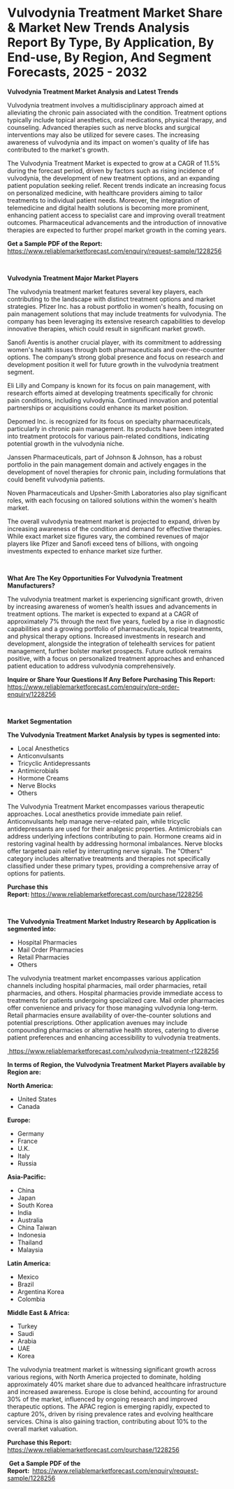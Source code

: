 <p><h1>Vulvodynia Treatment Market Share & Market New Trends Analysis Report By Type, By Application, By End-use, By Region, And Segment Forecasts, 2025 - 2032</h1></p><p><strong>Vulvodynia Treatment Market Analysis and Latest Trends</strong></p>
<p><p>Vulvodynia treatment involves a multidisciplinary approach aimed at alleviating the chronic pain associated with the condition. Treatment options typically include topical anesthetics, oral medications, physical therapy, and counseling. Advanced therapies such as nerve blocks and surgical interventions may also be utilized for severe cases. The increasing awareness of vulvodynia and its impact on women's quality of life has contributed to the market's growth.</p><p>The Vulvodynia Treatment Market is expected to grow at a CAGR of 11.5% during the forecast period, driven by factors such as rising incidence of vulvodynia, the development of new treatment options, and an expanding patient population seeking relief. Recent trends indicate an increasing focus on personalized medicine, with healthcare providers aiming to tailor treatments to individual patient needs. Moreover, the integration of telemedicine and digital health solutions is becoming more prominent, enhancing patient access to specialist care and improving overall treatment outcomes. Pharmaceutical advancements and the introduction of innovative therapies are expected to further propel market growth in the coming years.</p></p>
<p><strong>Get a Sample PDF of the Report:&nbsp;</strong> <a href="https://www.reliablemarketforecast.com/enquiry/request-sample/1228256?utm_campaign=3184&utm_medium=2&utm_source=Github&utm_content=ia&utm_term=19042025&utm_id=vulvodynia-treatment">https://www.reliablemarketforecast.com/enquiry/request-sample/1228256</a></p>
<p>&nbsp;</p>
<p><strong>Vulvodynia Treatment Major Market Players</strong></p>
<p><p>The vulvodynia treatment market features several key players, each contributing to the landscape with distinct treatment options and market strategies. Pfizer Inc. has a robust portfolio in women's health, focusing on pain management solutions that may include treatments for vulvodynia. The company has been leveraging its extensive research capabilities to develop innovative therapies, which could result in significant market growth.</p><p>Sanofi Aventis is another crucial player, with its commitment to addressing women's health issues through both pharmaceuticals and over-the-counter options. The company’s strong global presence and focus on research and development position it well for future growth in the vulvodynia treatment segment.</p><p>Eli Lilly and Company is known for its focus on pain management, with research efforts aimed at developing treatments specifically for chronic pain conditions, including vulvodynia. Continued innovation and potential partnerships or acquisitions could enhance its market position.</p><p>Depomed Inc. is recognized for its focus on specialty pharmaceuticals, particularly in chronic pain management. Its products have been integrated into treatment protocols for various pain-related conditions, indicating potential growth in the vulvodynia niche.</p><p>Janssen Pharmaceuticals, part of Johnson & Johnson, has a robust portfolio in the pain management domain and actively engages in the development of novel therapies for chronic pain, including formulations that could benefit vulvodynia patients.</p><p>Noven Pharmaceuticals and Upsher-Smith Laboratories also play significant roles, with each focusing on tailored solutions within the women's health market.</p><p>The overall vulvodynia treatment market is projected to expand, driven by increasing awareness of the condition and demand for effective therapies. While exact market size figures vary, the combined revenues of major players like Pfizer and Sanofi exceed tens of billions, with ongoing investments expected to enhance market size further.</p></p>
<p>&nbsp;</p>
<p><strong>What Are The Key Opportunities For Vulvodynia Treatment Manufacturers?</strong></p>
<p><p>The vulvodynia treatment market is experiencing significant growth, driven by increasing awareness of women’s health issues and advancements in treatment options. The market is expected to expand at a CAGR of approximately 7% through the next five years, fueled by a rise in diagnostic capabilities and a growing portfolio of pharmaceuticals, topical treatments, and physical therapy options. Increased investments in research and development, alongside the integration of telehealth services for patient management, further bolster market prospects. Future outlook remains positive, with a focus on personalized treatment approaches and enhanced patient education to address vulvodynia comprehensively.</p></p>
<p><strong>Inquire or Share Your Questions If Any Before Purchasing This Report:</strong> <a href="https://www.reliablemarketforecast.com/enquiry/pre-order-enquiry/1228256?utm_campaign=3184&utm_medium=2&utm_source=Github&utm_content=ia&utm_term=19042025&utm_id=vulvodynia-treatment">https://www.reliablemarketforecast.com/enquiry/pre-order-enquiry/1228256</a></p>
<p>&nbsp;</p>
<p><strong>Market Segmentation</strong></p>
<p><strong>The Vulvodynia Treatment Market Analysis by types is segmented into:</strong></p>
<p><ul><li>Local Anesthetics</li><li>Anticonvulsants</li><li>Tricyclic Antidepressants</li><li>Antimicrobials</li><li>Hormone Creams</li><li>Nerve Blocks</li><li>Others</li></ul></p>
<p><p>The Vulvodynia Treatment Market encompasses various therapeutic approaches. Local anesthetics provide immediate pain relief. Anticonvulsants help manage nerve-related pain, while tricyclic antidepressants are used for their analgesic properties. Antimicrobials can address underlying infections contributing to pain. Hormone creams aid in restoring vaginal health by addressing hormonal imbalances. Nerve blocks offer targeted pain relief by interrupting nerve signals. The "Others" category includes alternative treatments and therapies not specifically classified under these primary types, providing a comprehensive array of options for patients.</p></p>
<p><strong>Purchase this Report:&nbsp;</strong><a href="https://www.reliablemarketforecast.com/purchase/1228256?utm_campaign=3184&utm_medium=2&utm_source=Github&utm_content=ia&utm_term=19042025&utm_id=vulvodynia-treatment">https://www.reliablemarketforecast.com/purchase/1228256</a></p>
<p>&nbsp;</p>
<p><strong>The Vulvodynia Treatment Market Industry Research by Application is segmented into:</strong></p>
<p><ul><li>Hospital Pharmacies</li><li>Mail Order Pharmacies</li><li>Retail Pharmacies</li><li>Others</li></ul></p>
<p><p>The vulvodynia treatment market encompasses various application channels including hospital pharmacies, mail order pharmacies, retail pharmacies, and others. Hospital pharmacies provide immediate access to treatments for patients undergoing specialized care. Mail order pharmacies offer convenience and privacy for those managing vulvodynia long-term. Retail pharmacies ensure availability of over-the-counter solutions and potential prescriptions. Other application avenues may include compounding pharmacies or alternative health stores, catering to diverse patient preferences and enhancing accessibility to vulvodynia treatments.</p></p>
<p><a href="https://www.reliablemarketforecast.com/vulvodynia-treatment-r1228256?utm_campaign=3184&utm_medium=2&utm_source=Github&utm_content=ia&utm_term=19042025&utm_id=vulvodynia-treatment">&nbsp;https://www.reliablemarketforecast.com/vulvodynia-treatment-r1228256</a></p>
<p><strong>In terms of Region, the Vulvodynia Treatment Market Players available by Region are:</strong></p>
<p>
    <p> <strong> North America: </strong>
        <ul>
            <li>United States</li>
            <li>Canada</li>
        </ul>
        </p> 
    <p> <strong> Europe: </strong>
        <ul>
            <li>Germany</li>
            <li>France</li>
            <li>U.K.</li>
            <li>Italy</li>
            <li>Russia</li>
        </ul>
        </p> 
    <p> <strong> Asia-Pacific: </strong>
        <ul>
            <li>China</li>
            <li>Japan</li>
            <li>South Korea</li>
            <li>India</li>
            <li>Australia</li>
            <li>China Taiwan</li>
            <li>Indonesia</li>
            <li>Thailand</li>
            <li>Malaysia</li>
        </ul>
        </p> 
    <p> <strong> Latin America: </strong>
        <ul>
            <li>Mexico</li>
            <li>Brazil</li>
            <li>Argentina Korea</li>
            <li>Colombia</li>
        </ul>
        </p> 
    <p> <strong> Middle East & Africa: </strong>
        <ul>
            <li>Turkey</li>
            <li>Saudi</li>
            <li>Arabia</li>
            <li>UAE</li>
            <li>Korea</li>
        </ul>
    </p>
    </p>
<p><p>The vulvodynia treatment market is witnessing significant growth across various regions, with North America projected to dominate, holding approximately 40% market share due to advanced healthcare infrastructure and increased awareness. Europe is close behind, accounting for around 30% of the market, influenced by ongoing research and improved therapeutic options. The APAC region is emerging rapidly, expected to capture 20%, driven by rising prevalence rates and evolving healthcare services. China is also gaining traction, contributing about 10% to the overall market valuation.</p></p>
<p><strong>Purchase this Report: </strong><a href="https://www.reliablemarketforecast.com/purchase/1228256?utm_campaign=3184&utm_medium=2&utm_source=Github&utm_content=ia&utm_term=19042025&utm_id=vulvodynia-treatment">https://www.reliablemarketforecast.com/purchase/1228256</a></p>
<p>&nbsp;<strong>Get a Sample PDF of the Report:&nbsp;&nbsp;</strong><a href="https://www.reliablemarketforecast.com/enquiry/request-sample/1228256?utm_campaign=3184&utm_medium=2&utm_source=Github&utm_content=ia&utm_term=19042025&utm_id=vulvodynia-treatment">https://www.reliablemarketforecast.com/enquiry/request-sample/1228256</a></p>
<p><strong></strong></p>
<p><p></p><p></p><p></p></p>